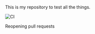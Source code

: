 This is my repository to test all the things.

![CI](https://github.com/kwacky1/camo-cache-test/workflows/CI/badge.svg)

Reopening pull requests
